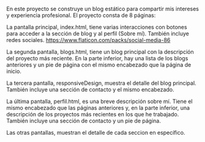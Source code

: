 En este proyecto se construye un blog estático para compartir mis intereses y experiencia profesional. El proyecto consta de 8 páginas:

La pantalla principal, index.html, tiene varias interacciones con botones para acceder a la sección de blog y al perfil (Sobre mí). También incluye redes sociales.
https://www.flaticon.com/packs/social-media-86

La segunda pantalla, blogs.html, tiene un blog principal con la descripción del proyecto más reciente. En la parte inferior, hay una lista de los blogs anteriores y un pie de página con el mismo encabezado que la página de inicio.

La tercera pantalla, responsiveDesign, muestra el detalle del blog principal. También incluye una sección de contacto y el mismo encabezado.

La última pantalla, perfil.html, es una breve descripción sobre mí. Tiene el mismo encabezado que las páginas anteriores y, en la parte inferior, una descripción de los proyectos más recientes en los que he trabajado. También incluye una sección de contacto y un pie de página.

Las otras pantallas, muestran el detalle de cada seccion en específico.


